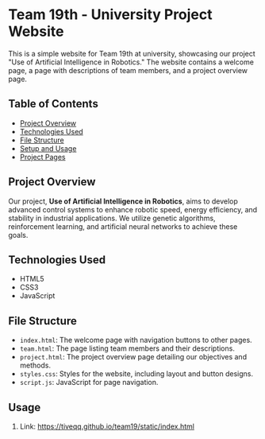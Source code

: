 # Team 19th - University Project Website

This is a simple website for Team 19th at university, showcasing our project "Use of Artificial Intelligence in Robotics." The website contains a welcome page, a page with descriptions of team members, and a project overview page.

## Table of Contents
- [Project Overview](#project-overview)
- [Technologies Used](#technologies-used)
- [File Structure](#file-structure)
- [Setup and Usage](#setup-and-usage)
- [Project Pages](#project-pages)

## Project Overview

Our project, **Use of Artificial Intelligence in Robotics**, aims to develop advanced control systems to enhance robotic speed, energy efficiency, and stability in industrial applications. We utilize genetic algorithms, reinforcement learning, and artificial neural networks to achieve these goals.

## Technologies Used
- HTML5
- CSS3
- JavaScript

## File Structure

- `index.html`: The welcome page with navigation buttons to other pages.
- `team.html`: The page listing team members and their descriptions.
- `project.html`: The project overview page detailing our objectives and methods.
- `styles.css`: Styles for the website, including layout and button designs.
- `script.js`: JavaScript for page navigation.

## Usage

1. Link: https://tiveqq.github.io/team19/static/index.html

